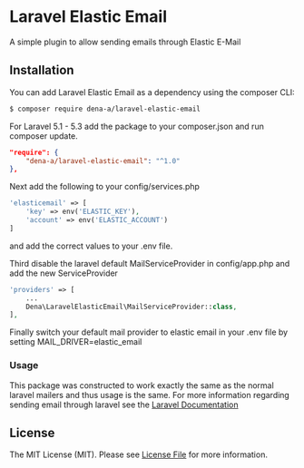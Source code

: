 # Laravel Elastic Email
A simple plugin to allow sending emails through Elastic E-Mail

## Installation

You can add Laravel Elastic Email as a dependency using the composer CLI:

```bash
$ composer require dena-a/laravel-elastic-email
```

For Laravel 5.1 - 5.3 add the package to your composer.json and run composer update.

```json
"require": {
	"dena-a/laravel-elastic-email": "^1.0"
},
```

Next add the following to your config/services.php
```php
'elasticemail' => [
	'key' => env('ELASTIC_KEY'),
	'account' => env('ELASTIC_ACCOUNT')
]
```
and add the correct values to your .env file.

Third disable the laravel default MailServiceProvider in config/app.php and add the new ServiceProvider
```php
'providers' => [
    ...
    Dena\LaravelElasticEmail\MailServiceProvider::class,
],
```

Finally switch your default mail provider to elastic email in your .env file by setting MAIL_DRIVER=elastic_email

### Usage ###

This package was constructed to work exactly the same as the normal laravel mailers and thus usage is the same.
For more information regarding sending email through laravel see the [Laravel Documentation](https://laravel.com/docs/master/mail)

## License

The MIT License (MIT). Please see [License File](LICENSE.md) for more information.